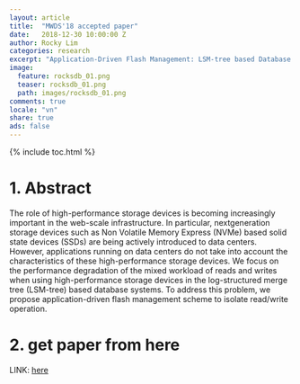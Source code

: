 ```yaml
---
layout: article
title:  "MWDS'18 accepted paper"
date:   2018-12-30 10:00:00 Z
author: Rocky Lim
categories: research
excerpt: "Application-Driven Flash Management: LSM-tree based Database Optimization through Read/Write Isolation"
image:
  feature: rocksdb_01.png
  teaser: rocksdb_01.png
  path: images/rocksdb_01.png
comments: true
locale: "vn"
share: true
ads: false
---
```


{% include toc.html %}

# 1. Abstract
The role of high-performance storage devices is becoming increasingly important in the web-scale infrastructure. In particular, nextgeneration storage devices such as Non Volatile Memory Express (NVMe) based solid state devices (SSDs) are being actively introduced to data centers. However, applications running on data centers do not take into account the characteristics of these high-performance storage devices. We focus on the performance degradation of the mixed workload of reads and writes when using high-performance storage devices in the log-structured merge tree (LSM-tree) based database systems. To address this problem, we propose application-driven flash management scheme to isolate read/write operation.

# 2. get paper from here
LINK: [here](https://github.com/generousRocky/generousRocky.github.io/blob/master/publication/rocky_mwds18.pdf)
